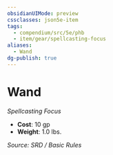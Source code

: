 ```yaml
---
obsidianUIMode: preview
cssclasses: json5e-item
tags:
  - compendium/src/5e/phb
  - item/gear/spellcasting-focus
aliases:
  - Wand
dg-publish: true
---
```

# Wand
*Spellcasting Focus*  

- **Cost**: 10 gp
- **Weight**: 1.0 lbs.

*Source: SRD / Basic Rules*